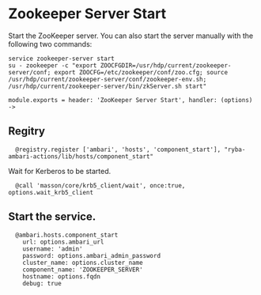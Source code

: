 
# Zookeeper Server Start

Start the ZooKeeper server. You can also start the server manually with the
following two commands:

```
service zookeeper-server start
su - zookeeper -c "export ZOOCFGDIR=/usr/hdp/current/zookeeper-server/conf; export ZOOCFG=/etc/zookeeper/conf/zoo.cfg; source /usr/hdp/current/zookeeper-server/conf/zookeeper-env.sh; /usr/hdp/current/zookeeper-server/bin/zkServer.sh start"
```

    module.exports = header: 'ZooKeeper Server Start', handler: (options) ->

## Regitry

      @registry.register ['ambari', 'hosts', 'component_start'], "ryba-ambari-actions/lib/hosts/component_start"

Wait for Kerberos to be started.
      
      @call 'masson/core/krb5_client/wait', once:true, options.wait_krb5_client

## Start the service.

      @ambari.hosts.component_start
        url: options.ambari_url
        username: 'admin'
        password: options.ambari_admin_password
        cluster_name: options.cluster_name
        component_name: 'ZOOKEEPER_SERVER'
        hostname: options.fqdn
        debug: true

